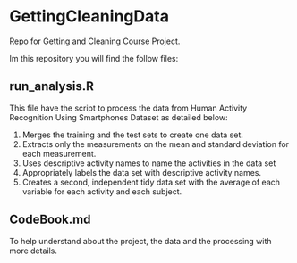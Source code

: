 GettingCleaningData
===================

Repo for Getting and Cleaning Course Project.

Im this repository you will find the follow files:

## run_analysis.R

This file have the script to process the data from Human Activity Recognition Using Smartphones Dataset as detailed below:
1. Merges the training and the test sets to create one data set.
2. Extracts only the measurements on the mean and standard deviation for each measurement. 
3. Uses descriptive activity names to name the activities in the data set
4. Appropriately labels the data set with descriptive activity names. 
5. Creates a second, independent tidy data set with the average of each variable for each activity and each subject. 

## CodeBook.md

To help understand about the project, the data and the processing with more details. 
